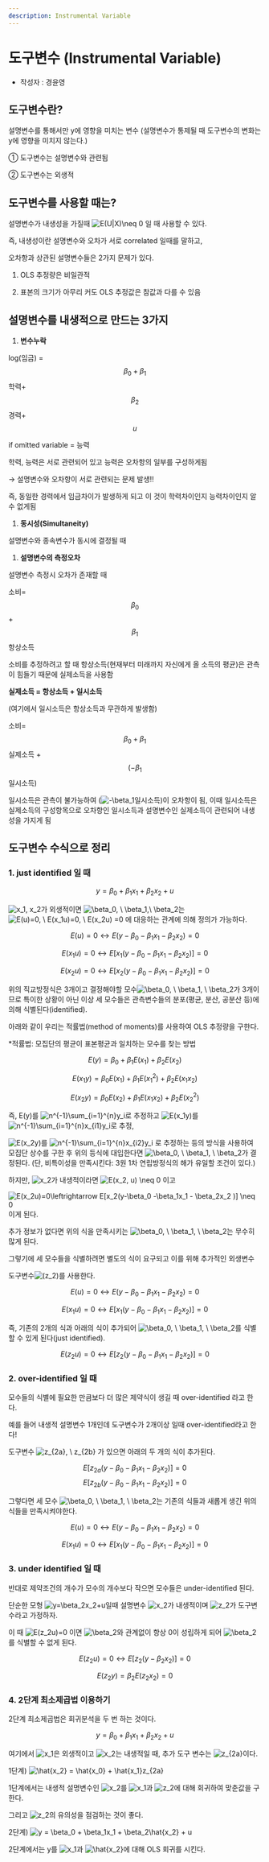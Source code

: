 ```yaml
---
description: Instrumental Variable
---
```


# 도구변수 (Instrumental Variable)

* 작성자 : 경윤영

## 도구변수란?

설명변수를 통해서만 y에 영향을 미치는 변수 (설명변수가 통제될 때 도구변수의 변화는 y에 영향을 미치지 않는다.)

① 도구변수는 설명변수와 관련됨

② 도구변수는 외생적

## 도구변수를 사용할 때는?

설명변수가 내생성을 가질때 
<img src="https://latex.codecogs.com/gif.image?\dpi{110}&space;&space;E(U|X)\neq&space;0&space;" title=" E(U|X)\neq 0 " /> 일 때 사용할 수 있다. 

즉, 내생성이란 설명변수와 오차가 서로 correlated 일때를 말하고, 

오차항과 상관된 설명변수들은 2가지 문제가 있다. 

1) OLS 추정량은 비일관적 

2) 표본의 크기가 아무리 커도 OLS 추정값은 참값과 다를 수 있음 

## 설명변수를 내생적으로 만드는 3가지

 

1. **변수누락** 

log(임금) = $$\beta_0+\beta_1$$학력+$$\beta_2$$경력+$$u$$

if omitted variable = 능력

학력, 능력은 서로 관련되어 있고 능력은 오차항의 일부를 구성하게됨 

→ 설명변수와 오차항이 서로 관련되는 문제 발생!!   

즉, 동일한 경력에서 임금차이가 발생하게 되고 이 것이 학력차이인지 능력차이인지 알 수 없게됨 

1. **동시성(Simultaneity)**

 설명변수와 종속변수가 동시에 결정될 때 

1. **설명변수의 측정오차** 

설명변수 측정시 오차가 존재할 때 

소비=$$\beta_0$$+$$\beta_1$$항상소득  

소비를 추정하려고 할 때 항상소득(현재부터 미래까지 자신에게 올 소득의 평균)은 관측이 힘들기 때문에 실제소득을 사용함  

**실제소득 = 항상소득 + 일시소득** 

(여기에서 일시소득은 항상소득과 무관하게 발생함)

소비=$$\beta_0+\beta_1$$실제소득 + $$(-\beta_1$$일시소득)

일시소득은 관측이 불가능하여 (<img src="https://latex.codecogs.com/gif.image?\dpi{110}&space;&space;-\beta_1" title=" -\beta_1" />일시소득)이 오차항이 됨, 이때 일시소득은 실제소득의 구성항목으로 오차항인 일시소득과 설명변수인 실제소득이 관련되어 내생성을 가지게 됨 

## 도구변수 수식으로 정리

### 1. just identified 일 때

$$y = \beta_0+\beta_1x_1+\beta_2x_2 +u$$

<img src="https://latex.codecogs.com/gif.image?\dpi{110}&space;x_1,&space;x_2" title="x_1, x_2" />가 외생적이면
<img src="https://latex.codecogs.com/gif.image?\dpi{110}&space;\beta_0,&space;\&space;\beta_1,\&space;\beta_2" title="\beta_0, \ \beta_1,\ \beta_2" />는 <img src="https://latex.codecogs.com/gif.image?\dpi{110}&space;E(u)=0,&space;\&space;E(x_1u)=0,&space;\&space;E(x_2u)&space;=0" title="E(u)=0, \ E(x_1u)=0, \ E(x_2u) =0" /> 에 대응하는  관계에 의해 정의가 가능하다. 

$$E(u)=0\leftrightarrow E(y-\beta_0 -\beta_1x_1 - \beta_2x_2 ) = 0$$

$$E(x_1u)=0\leftrightarrow E[x_1(y-\beta_0 -\beta_1x_1 - \beta_2x_2 )] = 0$$

$$E(x_2u)=0\leftrightarrow E[x_2(y-\beta_0 -\beta_1x_1 - \beta_2x_2 )] = 0$$

위의 직교방정식은 3개이고 결정해야할 모수<img src="https://latex.codecogs.com/gif.image?\dpi{110}&space;\beta_0,&space;\&space;\beta_1,&space;\&space;\beta_2" title="\beta_0, \ \beta_1, \ \beta_2" />가 3개이므로  특이한 상황이 아닌 이상 세 모수들은 관측변수들의 분포(평균, 분산, 공분산 등)에 의해 식별된다(identified). 

아래와 같이 우리는 적률법(method of moments)를 사용하여 OLS 추정량을 구한다. 

*적률법: 모집단의 평균이 표본평균과 일치하는 모수를 찾는 방법  

$$E(y)=\beta_0+\beta_1E(x_1)+\beta_2E(x_2)$$

$$E(x_1y)=\beta_0E(x_1)+\beta_1E(x_1^2)+\beta_2E(x_1x_2)$$

$$E(x_2y)=\beta_0E(x_2)+\beta_1E(x_1x_2)+\beta_2E(x_2^2)$$

즉, E(y)를 <img src="https://latex.codecogs.com/gif.image?\dpi{110}&space;n^{-1}\sum_{i=1}^{n}y_i" title="n^{-1}\sum_{i=1}^{n}y_i" />로 추정하고 <img src="https://latex.codecogs.com/gif.image?\dpi{110}&space;E(x_1y)" title="E(x_1y)" />를 <img src="https://latex.codecogs.com/gif.image?\dpi{110}&space;n^{-1}\sum_{i=1}^{n}x_{i1}y_i" title="n^{-1}\sum_{i=1}^{n}x_{i1}y_i" />로 추정,

<img src="https://latex.codecogs.com/gif.image?\dpi{110}&space;E(x_2y)" title="E(x_2y)" />를 <img src="https://latex.codecogs.com/gif.image?\dpi{110}&space;n^{-1}\sum_{i=1}^{n}x_{i2}y_i" title="n^{-1}\sum_{i=1}^{n}x_{i2}y_i" /> 로 추정하는 등의 방식을 사용하여 모집단 상수를 구한 후 위의 등식에 대입한다면 <img src="https://latex.codecogs.com/gif.image?\dpi{110}&space;\beta_0,&space;\&space;\beta_1,&space;\&space;\beta_2" title="\beta_0, \ \beta_1, \ \beta_2" />가 결정된다. (단, 비특이성을 만족시킨다: 3원 1차 연립방정식의 해가 유일할 조건이 있다.)

하지만,  <img src="https://latex.codecogs.com/gif.image?\dpi{110}&space;x_2" title="x_2" />가 내생적이라면 <img src="https://latex.codecogs.com/gif.image?\dpi{110}&space;E(x_2,&space;u)&space;\neq&space;0" title="E(x_2, u) \neq 0" /> 이고

<img src="https://latex.codecogs.com/gif.image?\dpi{110}&space;E(x_2u)=0\leftrightarrow&space;E[x_2(y-\beta_0&space;-\beta_1x_1&space;-&space;\beta_2x_2&space;)]&space;\neq&space;0" title="E(x_2u)=0\leftrightarrow E[x_2(y-\beta_0 -\beta_1x_1 - \beta_2x_2 )] \neq 0" /> 이게 된다. 

추가 정보가 없다면 위의 식을 만족시키는  <img src="https://latex.codecogs.com/gif.image?\dpi{110}&space;\beta_0,&space;\&space;\beta_1,&space;\&space;\beta_2" title="\beta_0, \ \beta_1, \ \beta_2" />는 무수히 많게 된다. 

그렇기에 세 모수들을 식별하려면 별도의 식이 요구되고 이를 위해 추가적인 외생변수 

도구변수<img src="https://latex.codecogs.com/gif.image?\dpi{110}&space;(z_2)" title="(z_2)" />를 사용한다. 

$$E(u)=0\leftrightarrow E(y-\beta_0 -\beta_1x_1 - \beta_2x_2 ) = 0$$

$$E(x_1u)=0\leftrightarrow E[x_1(y-\beta_0 -\beta_1x_1 - \beta_2x_2 )] = 0$$

즉, 기존의 2개의 식과 아래의 식이 추가되어   <img src="https://latex.codecogs.com/gif.image?\dpi{110}&space;\beta_0,&space;\&space;\beta_1,&space;\&space;\beta_2" title="\beta_0, \ \beta_1, \ \beta_2" />를 식별할 수 있게 된다(just identified). 

$$E(z_2u)=0\leftrightarrow E[z_2(y-\beta_0 -\beta_1x_1 - \beta_2x_2 )] = 0$$

### 2. over-identified 일 때

모수들의 식별에 필요한 만큼보다 더 많은 제약식이 생길 때 over-identified 라고 한다. 

예를 들어 내생적 설명변수 1개인데 도구변수가 2개이상 일때 over-identified라고 한다!

도구변수 <img src="https://latex.codecogs.com/gif.image?\dpi{110}&space;z_{2a},&space;\&space;z_{2b}" title="z_{2a}, \ z_{2b}" /> 가 있으면 아래의 두 개의 식이 추가된다. 

$$E[z_{2a}(y-\beta_0 -\beta_1x_1 - \beta_2x_2 )] = 0$$
$$E[z_{2b}(y-\beta_0 -\beta_1x_1 - \beta_2x_2 )] = 0$$

그렇다면 세 모수  <img src="https://latex.codecogs.com/gif.image?\dpi{110}&space;\beta_0,&space;\&space;\beta_1,&space;\&space;\beta_2" title="\beta_0, \ \beta_1, \ \beta_2" />는 기존의 식들과 새롭게 생긴 위의 식들을 만족시켜야한다. 

$$E(u)=0\leftrightarrow E(y-\beta_0 -\beta_1x_1 - \beta_2x_2 ) = 0$$

$$E(x_1u)=0\leftrightarrow E[x_1(y-\beta_0 -\beta_1x_1 - \beta_2x_2 )] = 0$$

### 3. under identified 일 때

반대로 제약조건의 개수가 모수의 개수보다 작으면 모수들은 under-identified 된다. 

단순한 모형 <img src="https://latex.codecogs.com/gif.image?\dpi{110}&space;y=\beta_2x_2&plus;u" title="y=\beta_2x_2+u" />일때 설명변수 <img src="https://latex.codecogs.com/gif.image?\dpi{110}&space;x_2" title="x_2" />가 내생적이며 <img src="https://latex.codecogs.com/gif.image?\dpi{110}&space;z_2" title="z_2" />가 도구변수라고 가정하자. 

이 때 <img src="https://latex.codecogs.com/gif.image?\dpi{110}&space;E(z_2u)=0" title="E(z_2u)=0" /> 이면 <img src="https://latex.codecogs.com/gif.image?\dpi{110}&space;\beta_2" title="\beta_2" />와 관계없이 항상 0이 성립하게 되어 <img src="https://latex.codecogs.com/gif.image?\dpi{110}&space;\beta_2" title="\beta_2" />를 식별할 수 없게 된다. 

$$E(z_2u)=0\leftrightarrow E[z_{2}(y- \beta_2x_2 )] = 0$$

$$E(z_2y) = \beta_2E(z_2x_2) = 0$$

### 4. 2단계 최소제곱법 이용하기

2단계 최소제곱법은 회귀분석을 두 번 하는 것이다. 

$$y = \beta_0 + \beta_1x_1+\beta_2x_2 +u$$  

여기에서 <img src="https://latex.codecogs.com/gif.image?\dpi{110}&space;x_1" title="x_1" />은 외생적이고 <img src="https://latex.codecogs.com/gif.image?\dpi{110}&space;x_2" title="x_2" />는 내생적일 때, 추가 도구 변수는 <img src="https://latex.codecogs.com/gif.image?\dpi{110}&space;z_{2a}" title="z_{2a}" />이다. 

1단계)  <img src="https://latex.codecogs.com/gif.image?\dpi{110}&space;\hat{x_2}&space;=&space;\hat{x_0}&space;&plus;&space;\hat{x_1}z_{2a}" title="\hat{x_2} = \hat{x_0} + \hat{x_1}z_{2a}" />

1단계에서는 내생적 설명변수인 <img src="https://latex.codecogs.com/gif.image?\dpi{110}&space;x_2" title="x_2" />를 <img src="https://latex.codecogs.com/gif.image?\dpi{110}&space;x_1" title="x_1" />과 <img src="https://latex.codecogs.com/gif.image?\dpi{110}&space;z_2" title="z_2" />에 대해 회귀하여 맞춘값을 구한다. 

그리고 <img src="https://latex.codecogs.com/gif.image?\dpi{110}&space;z_2" title="z_2" />의 유의성을 점검하는 것이 좋다. 

2단계)  <img src="https://latex.codecogs.com/gif.image?\dpi{110}&space;y&space;=&space;\beta_0&space;&plus;&space;\beta_1x_1&space;&plus;&space;\beta_2\hat{x_2}&space;&plus;&space;u" title="y = \beta_0 + \beta_1x_1 + \beta_2\hat{x_2} + u" />

2단계에서는 y를 <img src="https://latex.codecogs.com/gif.image?\dpi{110}&space;x_1" title="x_1" />과 <img src="https://latex.codecogs.com/gif.image?\dpi{110}&space;\hat{x_2}" title="\hat{x_2}" />에 대해 OLS 회귀를 시킨다.

